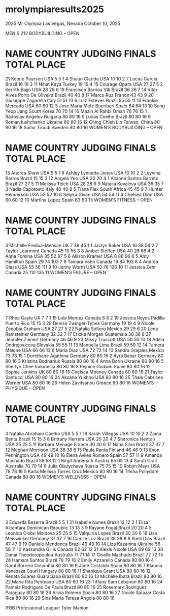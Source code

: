 # mrolympiaresults2025
2025 Mr Olympia
Las Vegas, Nevada	October 10, 2025
 

MEN’S 212 BODYBUILDING – OPEN
#	NAME	COUNTRY	JUDGING	FINALS	TOTAL	PLACE
21	Keone Pearson	USA	5		5	1
4	Shaun Clarida	USA	10		10	2
7	Lucas Garcia	Brazil	16		16	3
11	Nihat Kaya	Turkey	19		19	4
15	Courage Opara	USA	27		27	5
2	Kerrith Bajjo	USA	28		28	6
19	Francisco Barrios Vlk	Brazil	36		36	7
14	Vitor Alves Porto De Oliveira	Brazil	40		40	8
17	Marco Ruz	France	43		43	9
20	Giuseppe Zagarella	Italy	51		51	10
6	Luiz Esteves	Brazil	55		55	11
13	Frankie Mercado	USA	60		60	12
3	Jose Maria Mete Bueriberi	Spain	64		64	13
10	Sung Yeop Jang	South Korea	70		70	14
16	Mazin Al Rahbi	Oman	76		76	15
1	Radoslav Angelov	Bulgaria	80		80	16
5	Lucas Coelho	Brazil	80		80	16
9	Roman Iushchenko	Ukraine	80		80	16
12	Ching Chieh Lin	Taiwan, China	80		80	16
18	Samir Troudi	Sweden	80		80	16
WOMEN’S BODYBUILDING – OPEN
#	NAME	COUNTRY	JUDGING	FINALS	TOTAL	PLACE
13	Andrea Shaw	USA	5		5	1
8	Ashley Lynnette Jones	USA	10		10	2
2	Leyvina Barros	Brazil	15		15	3
12	Angela Yeo	USA	20		20	4
1	Alcione Santos Barreto	Brazil	27		27	5
11	Melissa Teich	USA	28		28	6
9	Natalia Kovaleva	USA	35		35	7
3	Nadia Capotosto	Italy	40		40	8
5	Tiana Flex	South Africa	45		45	9
7	Hunter Henderson	USA	52		52	10
6	Selyka Givan	USA	54		54	11
4	Chelsea Dion	USA	60		60	12
10	Martina Lopez	Spain	63		63	13
WOMEN’S FITNESS – OPEN
#	NAME	COUNTRY	JUDGING	FINALS	TOTAL	PLACE
3	Michelle Fredua-Mensah	UK	7	38	45	1
1	Jaclyn Baker	USA	16	38	54	2
7	Taylor Learmont	Canada	45	10	55	3
8	Amber Steffen	USA	40	28	68	4
2	Anna Fomina	USA	35	52	87	5
6	Allison Kramer	USA	8	88	96	6
5	Amy Hamilton	Spain	29	74	103	7
9	Tamara Vahn	Canada	19	84	103	8
4	Andrea Glass	USA	55	56	111	9
10	Jenny Worth	USA	50	76	126	10
11	Jessica Zehr	Canada	25	110	135	11
WOMEN’S FIGURE – OPEN
#	NAME	COUNTRY	JUDGING	FINALS	TOTAL	PLACE
7	Rhea Gayle	UK	7		7	1
15	Lola Montez	Canada	8		8	2
19	Jessica Reyes Padilla	Puerto Rico	15		15	3
28	Denise Zwinger-Tynek	Germany	19		19	4
9	Nicole Zenobia Graham	USA	27		27	5
22	Natalia Soltero	Mexico	29		29	6
20	Lena Ramsteiner	Germany	32		32	7
17	Ericka Morgan	Guatemala	38		38	8
27	Jennifer Zienert	Germany	46		46	9
23	Missy Truscott	USA	50		50	10
18	Adela Ondrejovicova	Slovakia	55		55	11
13	Manuella Lima	Brazil	59		59	12
14	Tamera Malone	USA	66		66	13
6	Maria Diaz	USA	72		72	14
10	Sandra Grajales	Mexico	73		73	15
1	Dorethane Agathina	Germany	80		80	16
2	Ayra Bahar	Germany	80		80	16
3	Kristina Bodnariuk	Russia	80		80	16
4	Anna Borin	Ukraine	80		80	16
5	Sherlyn Chee	Indonesia	80		80	16
8	Rejoice Godwin	Spain	80		80	16
12	Sophie Jenkins	UK	80		80	16
16	Chelsea Mooney	Canada	80		80	16
21	Taylor Santucci	USA	80		80	16
24	Aksana Yukhno	USA	80		80	16
25	Thais Cabrices Werner	USA	80		80	16
26	Helen Zavitsanou	Greece	80		80	16
WOMEN’S PHYSIQUE – OPEN
#	NAME	COUNTRY	JUDGING	FINALS	TOTAL	PLACE
3	Natalia Abraham Coelho	USA	5		5	1
18	Sarah Villegas	USA	10		10	2
2	Zama Benta	Brazil	15		15	3
8	Brittany Herrera	USA	20		20	4
7	Sheronica Henton	USA	25		25	5
11	Barbara Menage	France	30		30	6
17	Nana Silva	Brazil	37		37	7
12	Meghan Morrison	USA	38		38	8
15	Paula Ranta	Finland	46		46	9
13	Evon Pennington	USA	49		49	10
16	Elena Aviles Romero	Spain	57		57	11
9	Amanda Machado	Brazil	58		58	12
1	Birgit Andersch	Austria	65		65	13
4	Sarah Crail	Australia	70		70	14
6	Julia Glazycheva	Russia	75		75	15
10	Robyn Mays	USA	78		78	16
5	Karla Melissa Torres Cruz	Mexico	80		80	16
14	Trisha Pollydore	Canada	80		80	16
WOMEN’S WELLNESS – OPEN
#	NAME	COUNTRY	JUDGING	FINALS	TOTAL	PLACE
3	Eduarda Bezerra	Brazil	5		5	1
31	Isabelle Nunes	Brazil	12		12	2
1	Elisa Alcantara	Dominican Republic	13		13	3
9	Rayane Fogal	Brazil	20		20	4
5	Leonida Ciobu	Moldova	25		25	5
15	Valquiria Lopes	Brazil	30		30	6
18	Lisa Meiswinkel	Germany	37		37	7
16	Camile Luz	Brazil	38		38	8
8	Raeli Dias	Brazil	47		47	9
19	Daniele Mendonca	Brazil	49		49	10
14	Liza Kazanina	Ukraine	56		56	11
10	Kassandra Gillis	Canada	62		62	12
21	Alexis Nicole	USA	69		69	13
30	Danai Theodoropoulou	Australia	71		71	14
17	Giselle Machado	Brazil	72		72	15
28	Isamara Santos	Brazil	79		79	16
2	Emily Azzarello	Canada	80		80	16
4	Karol Borrero	Colombia	80		80	16
6	Jade Cristaldo	Spain	80		80	16
7	Klaudia Vanessza Csuri	Hungary	80		80	16
11	Shanique Grant	USA	80		80	16
12	Renata Soares Guaraciaba	Brazil	80		80	16
13	Michelle Ibata	Brazil	80		80	16
22	Maria Rita Penteado	USA	80		80	16
23	Tiffany Sam	Lebanon	80		80	16
24	Pamela Rodrigues De Paula	Brazil	80		80	16
25	Rosemary Rodriguez	Paraguay	80		80	16
26	Alicia Romero	Spain	80		80	16
27	Nicole Salazar	Costa Rica	80		80	16
29	Sina Maria Teresa	Angola	80		80	16
 

IFBB Professional League: Tyler Manion
